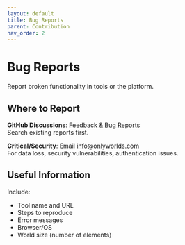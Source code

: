 ```yaml
---
layout: default
title: Bug Reports
parent: Contribution
nav_order: 2
---
```


# Bug Reports

Report broken functionality in tools or the platform.

## Where to Report

**GitHub Discussions**: [Feedback & Bug Reports](https://github.com/OnlyWorlds/OnlyWorlds/discussions/categories/feedback-bug-reports)  
Search existing reports first.

**Critical/Security**: Email [info@onlyworlds.com](mailto:info@onlyworlds.com)  
For data loss, security vulnerabilities, authentication issues.

## Useful Information

Include:
- Tool name and URL
- Steps to reproduce
- Error messages
- Browser/OS
- World size (number of elements)

 
